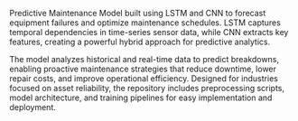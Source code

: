 Predictive Maintenance Model built using LSTM and CNN to forecast equipment failures and optimize maintenance schedules. LSTM captures temporal dependencies in time-series sensor data, while CNN extracts key features, creating a powerful hybrid approach for predictive analytics.

The model analyzes historical and real-time data to predict breakdowns, enabling proactive maintenance strategies that reduce downtime, lower repair costs, and improve operational efficiency. Designed for industries focused on asset reliability, the repository includes preprocessing scripts, model architecture, and training pipelines for easy implementation and deployment.
